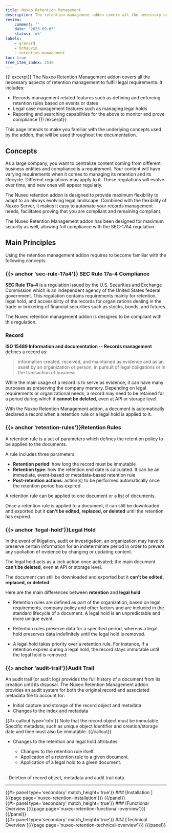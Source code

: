 ```yaml
---
title: Nuxeo Retention Management
description: The retention management addon covers all the necessary aspects of retention management to fulfill legal requirements.
review:
    comment: ''
    date: '2023-09-05'
    status: 'ok'
labels:
    - grenard
    - bchauvin
    - retention-management
toc: true
tree_item_index: 2530
---
```


{{! excerpt}}
The Nuxeo Retention Management addon covers all the necessary aspects of retention management to fulfill legal requirements. It includes: 
- Records management related features such as defining and enforcing retention rules based on events or dates
- Legal case management features such as managing legal holds
- Reporting and searching capabilities for the above to monitor and prove compliance
{{! /excerpt}}

This page intends to make you familiar with the underlying concepts used by the addon, that will be used throughout the documentation.

## Concepts

As a large company, you want to centralize content coming from different business entities and compliance is a requirement. Your content will have varying requirements when it comes to managing its retention and its lifecycle. Different regulations may apply to it. These regulations will evolve over time, and new ones will appear regularly.

The Nuxeo retention addon is designed to provide maximum flexibility to adapt to an always evolving legal landscape. Combined with the flexibility of Nuxeo Server, it makes it easy to automate your records management needs, facilitates proving that you are compliant and remaining compliant.

The Nuxeo Retention Management addon has been designed for maximum security as well, allowing full compliance with the SEC-17A4 regulation.

## Main Principles

Using the retention management addon requires to become familiar with the following concepts.

### {{> anchor 'sec-rule-17a4'}} SEC Rule 17a-4 Compliance

**SEC Rule 17a-4** is a regulation issued by the U.S. Securities and Exchange Commission which is an independent agency of the United States federal government. This regulation contains requirements mainly for retention, legal hold, and accessibility of the records for organizations dealing in the trade or brokering of financial securities such as stocks, bonds, and futures.

The Nuxeo retention management addon is designed to be compliant with this regulation.

### Record

**ISO 15489 Information and documentation -- Records management** defines a record as:
> information created, received, and maintained as evidence and as an asset by an organization or person, in pursuit of legal obligations or in the transaction of business.

While the main usage of a record is to serve as evidence, it can have many purposes as preserving the company memory. Depending on legal requirements or organizational needs, a record may need to be retained for a period during which it **cannot be deleted**, even at API or storage level.

With the Nuxeo Retention Management addon, a document is automatically declared a record when a retention rule or a legal hold is applied to it.

### {{> anchor 'retention-rules'}}Retention Rules

A retention rule is a set of parameters which defines the retention policy to be applied to the documents.

A rule includes three parameters:
  - **Retention period**: how long the record must be immutable
  - **Retention type**: how the retention end date is calculated. It can be an immediate, event-based or metadata-based retention rule
  - **Post-retention actions**: action(s) to be performed automatically once the retention period has expired

A retention rule can be applied to one document or a list of documents.

Once a retention rule is applied to a document, it can still be downloaded and exported but it **can't be edited, replaced, or deleted** until the retention has expired.

### {{> anchor 'legal-hold'}}Legal Hold

In the event of litigation, audit or investigation, an organization may have to preserve certain information for an indeterminate period in order to prevent any spoliation of evidence by changing or updating content.

The legal hold acts as a lock action once activated; the main document **can't be deleted**, even at API or storage level.

The document can still be downloaded and exported but it **can't be edited, replaced, or deleted**.

Here are the main differences between **retention** and **legal hold**:

- Retention rules are defined as part of the organization, based on legal requirements, company policy and other factors and are included in the standard lifecycle of a document. A legal hold is an unpredictable and more unique event.

- Retention rules preserve data for a specified period, whereas a legal hold preserves data indefinitely until the legal hold is removed.

- A legal hold takes priority over a retention rule. For instance, if a retention expires during a legal hold, the record stays immutable until the legal hold is removed.

### {{> anchor 'audit-trail'}}Audit Trail

An audit trail (or audit log) provides the full history of a document from its creation until its disposal. The Nuxeo Retention Management addon provides an audit system for both the original record and associated metadata file to account for:

- Initial capture and storage of the record object and metadata
- Changes to the index and metadata

{{#> callout type='info'}}
Note that the record object must be immutable. Specific metadata, such as unique object identifier and creation/storage date and time must also be immutable.
{{/callout}}

- Changes to the retention and legal hold attributes:

    - Changes to the retention rule itself.
    - Application of a retention rule to a given document.
    - Application of a legal hold to a given document.</br>
</br>
- Deletion of record object, metadata and audit trail data.


* * *

<div class="row" data-equalizer data-equalize-on="medium">
<div class="column medium-4">
{{#> panel type='secondary' match_height='true'}}
### [Installation&nbsp;<i class="fa fa-long-arrow-right" aria-hidden="true"></i>]({{page page='nuxeo-retention-installation'}})
{{/panel}}
</div>

<div class="column medium-4">
{{#> panel type='secondary' match_height='true'}}
### [Functional Overview&nbsp;<i class="fa fa-long-arrow-right" aria-hidden="true"></i>]({{page page='nuxeo-retention-functional-overview'}})
{{/panel}}
</div>

<div class="column medium-4">
{{#> panel type='secondary' match_height='true'}}
### [Technical Overview&nbsp;<i class="fa fa-long-arrow-right" aria-hidden="true"></i>]({{page page='nuxeo-retention-technical-overview'}})
{{/panel}}
</div>

</div>
